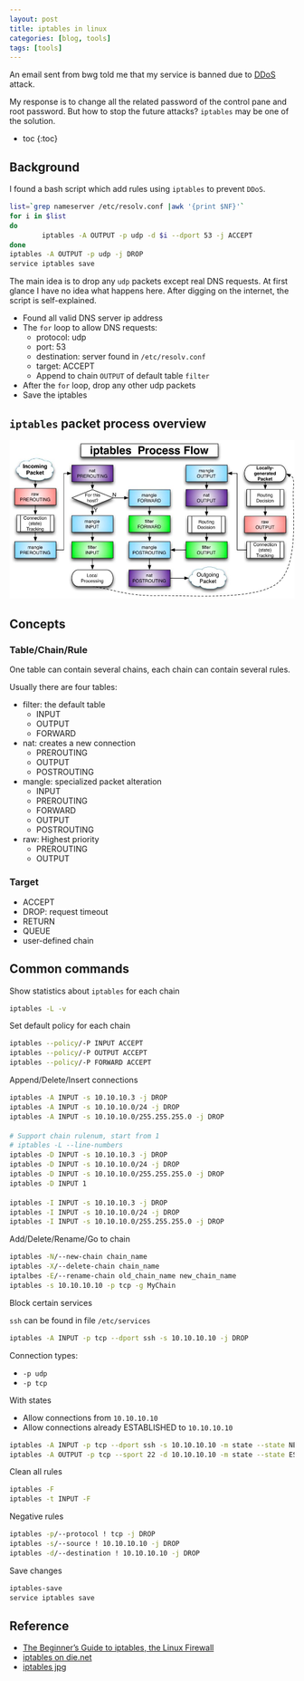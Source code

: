 ```yaml
---
layout: post
title: iptables in linux
categories: [blog, tools]
tags: [tools]
---
```


An email sent from bwg told me that my service is banned due to
[DDoS](https://en.wikipedia.org/wiki/Denial-of-service_attack#Distributed_attack) attack.

My response is to change all the related password of the control pane and root password. But
how to stop the future attacks? `iptables` may be one of the solution.

+ toc
{:toc}


## Background

I found a bash script which add rules using `iptables` to prevent `DDoS`.

```bash
list=`grep nameserver /etc/resolv.conf |awk '{print $NF}'`
for i in $list
do
        iptables -A OUTPUT -p udp -d $i --dport 53 -j ACCEPT
done
iptables -A OUTPUT -p udp -j DROP
service iptables save
```

The main idea is to drop any `udp` packets except real DNS requests. At first
glance I have no idea what happens here. After digging on the internet, the
script is self-explained.

+ Found all valid DNS server ip address
+ The `for` loop to allow DNS requests:
  + protocol: udp
  + port: 53
  + destination: server found in `/etc/resolv.conf`
  + target: ACCEPT
  + Append to chain `OUTPUT` of default table `filter`
+ After the `for` loop, drop any other udp packets
+ Save the iptables

## `iptables` packet process overview

![iptables](/images/tools/iptables.jpg)

## Concepts

### Table/Chain/Rule

One table can contain several chains, each chain can contain several rules.

Usually there are four tables:

+ filter: the default table
  + INPUT
  + OUTPUT
  + FORWARD
+ nat: creates a new connection
  + PREROUTING
  + OUTPUT
  + POSTROUTING
+ mangle: specialized packet alteration
  + INPUT
  + PREROUTING
  + FORWARD
  + OUTPUT
  + POSTROUTING
+ raw: Highest priority
  + PREROUTING
  + OUTPUT


### Target

+ ACCEPT
+ DROP: request timeout
+ RETURN
+ QUEUE
+ user-defined chain

## Common commands

Show statistics about `iptables` for each chain

```bash
iptables -L -v
```

Set default policy for each chain

```bash
iptables --policy/-P INPUT ACCEPT
iptables --policy/-P OUTPUT ACCEPT
iptables --policy/-P FORWARD ACCEPT
```

Append/Delete/Insert connections

```bash
iptables -A INPUT -s 10.10.10.3 -j DROP
iptables -A INPUT -s 10.10.10.0/24 -j DROP
iptables -A INPUT -s 10.10.10.0/255.255.255.0 -j DROP

# Support chain rulenum, start from 1
# iptables -L --line-numbers
iptables -D INPUT -s 10.10.10.3 -j DROP
iptables -D INPUT -s 10.10.10.0/24 -j DROP
iptables -D INPUT -s 10.10.10.0/255.255.255.0 -j DROP
iptables -D INPUT 1

iptables -I INPUT -s 10.10.10.3 -j DROP
iptables -I INPUT -s 10.10.10.0/24 -j DROP
iptables -I INPUT -s 10.10.10.0/255.255.255.0 -j DROP
```

Add/Delete/Rename/Go to chain

```bash
iptables -N/--new-chain chain_name
iptables -X/--delete-chain chain_name
iptalbes -E/--rename-chain old_chain_name new_chain_name
iptables -s 10.10.10.10 -p tcp -g MyChain
```

Block certain services

`ssh` can be found in file `/etc/services`

```bash
iptables -A INPUT -p tcp --dport ssh -s 10.10.10.10 -j DROP
```

Connection types:

+ `-p udp`
+ `-p tcp`

With states

+ Allow connections from `10.10.10.10`
+ Allow connections already ESTABLISHED to `10.10.10.10`

```bash
iptables -A INPUT -p tcp --dport ssh -s 10.10.10.10 -m state --state NEW,ESTABLISHED -j ACCEPT
iptables -A OUTPUT -p tcp --sport 22 -d 10.10.10.10 -m state --state ESTABLISHED -j ACCEPT
```

Clean all rules

```bash
iptables -F
iptables -t INPUT -F
```

Negative rules

```bash
iptables -p/--protocol ! tcp -j DROP
iptables -s/--source ! 10.10.10.10 -j DROP
iptables -d/--destination ! 10.10.10.10 -j DROP
```

Save changes

```bash
iptables-save
service iptables save
```

## Reference

+ [The Beginner’s Guide to iptables, the Linux Firewall](https://www.howtogeek.com/177621/the-beginners-guide-to-iptables-the-linux-firewall/)
+ [iptables on die.net](https://linux.die.net/man/8/iptables)
+ [iptables jpg](https://webguy.vip/example-of-iptables/)
